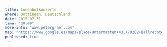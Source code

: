 ```yaml
---
title: Innenhofkonzerte
where: Dottingen, Deutschland
date: 2015-07-31
time: "20:00"
more-info: "www.petergraef.com" 
map: "https://www.google.es/maps/place/Untermatten+43,+79282+Ballrechten-Dottingen,+Alemania/@47.8611134,7.6840371,17z/data=!3m1!4b1!4m2!3m1!1s0x4791085fc8f9314f:0xec066445447559de"
published: true
---
```

